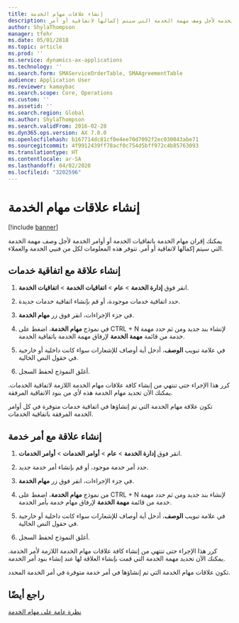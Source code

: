 ```yaml
---
title: إنشاء علاقات مهام الخدمة
description: يمكنك إقران مهام الخدمة باتفاقيات الخدمة أو أوامر الخدمة لأجل وصف مهمة الخدمة التي سيتم إكمالها لاتفاقية أو أمر.
author: ShylaThompson
manager: tfehr
ms.date: 05/01/2018
ms.topic: article
ms.prod: ''
ms.service: dynamics-ax-applications
ms.technology: ''
ms.search.form: SMAServiceOrderTable, SMAAgreementTable
audience: Application User
ms.reviewer: kamaybac
ms.search.scope: Core, Operations
ms.custom: ''
ms.assetid: ''
ms.search.region: Global
ms.author: ShylaThompson
ms.search.validFrom: 2016-02-28
ms.dyn365.ops.version: AX 7.0.0
ms.openlocfilehash: b167714dc81cf0e4ee70d7092f2ec030043abe71
ms.sourcegitcommit: 4f9912439ff78acf0c754d5bff972c4b85763093
ms.translationtype: HT
ms.contentlocale: ar-SA
ms.lasthandoff: 04/02/2020
ms.locfileid: "3202596"
---
```

# <a name="create-service-task-relations"></a>إنشاء علاقات مهام الخدمة    

[!include [banner](../includes/banner.md)]

يمكنك إقران مهام الخدمة باتفاقيات الخدمة أو أوامر الخدمة لأجل وصف مهمة الخدمة التي سيتم إكمالها لاتفاقية أو أمر. تتوفر هذه المعلومات لكل من فنيي الخدمة والعملاء.

## <a name="create-a-relation-with-a-service-agreement"></a>إنشاء علاقة مع اتفاقية خدمات

1.  انقر فوق **إدارة الخدمة** \> **عام** \> **اتفاقيات الخدمة‬** \> **اتفاقيات الخدمة‬**.

2.  حدد اتفاقية خدمات موجودة، أو قم بإنشاء اتفاقية خدمات جديدة.

3.  في جزء الإجراءات، انقر فوق زر **مهام الخدمة**.

4.  في نموذج **مهام الخدمة**، اضغط على CTRL + N لإنشاء بند جديد ومن ثم حدد مهمة خدمة من قائمة **مهمة الخدمة** لإرفاق مهمة الخدمة باتفاقية الخدمة.

5.  في علامة تبويب **الوصف**، أدخل أية أوصاف للإشعارات سواء كانت داخلية أو خارجية في حقول النص الخالية.

6.  أغلق النموذج لحفظ السجل.

كرر هذا الإجراء حتى تنتهي من إنشاء كافة علاقات مهام الخدمة اللازمة لاتفاقية الخدمات. يمكنك الآن تحديد مهام الخدمة هذه لأي من بنود الاتفاقية المرفقة.

تكون علاقة مهام الخدمة التي تم إنشاؤها في اتفاقية خدمات متوفرة في كل أوامر الخدمة المرفقة باتفاقية الخدمات.

## <a name="create-a-relation-with-a-service-order"></a>إنشاء علاقة مع أمر خدمة

1.  انقر فوق **إدارة الخدمة** \> **عام** \> **أوامر الخدمات** \> **أوامر الخدمات**.

2.  حدد أمر خدمة موجود، أو قم بإنشاء أمر خدمة جديد.

3.  في جزء الإجراءات، انقر فوق زر **مهام الخدمة**.

4.  من نموذج **مهام الخدمة**، اضغط على CTRL + N لإنشاء بند جديد ومن ثم حدد مهمة خدمة من قائمة **مهمة الخدمة** لإرفاق مهام خدمة بأمر الخدمة.

5.  في علامة تبويب **الوصف**، أدخل أية أوصاف للإشعارات سواء كانت داخلية أو خارجية في حقول النص الخالية.

6.  أغلق النموذج لحفظ السجل.

كرر هذا الإجراء حتى تنتهي من إنشاء كافة علاقات مهام الخدمة اللازمة لأمر الخدمة. يمكنك الآن تحديد مهمة الخدمة التي قمت بإنشاء العلاقة لها عند إنشاء بنود أمر الخدمة.

تكون علاقات مهام الخدمة التي تم إنشاؤها في أمر خدمة متوفرة في أمر الخدمة المحدد.

## <a name="see-also"></a>راجع أيضًا

[نظرة عامة على مهام الخدمة](service-tasks.md)


  


